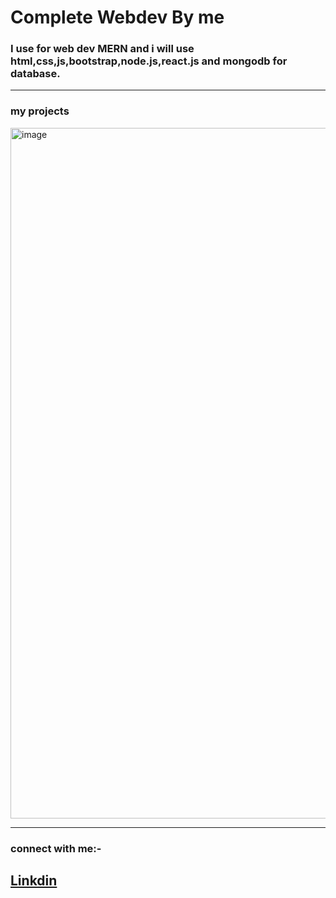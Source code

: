 # Complete Webdev By me 
### I use for web dev MERN and i will use html,css,js,bootstrap,node.js,react.js and mongodb for database.
---
### my projects
<img width="1456" height="1105" alt="image" src="https://github.com/user-attachments/assets/9d3e9915-1159-4ae7-8ef5-28eeb0120467" />

---
### connect with me:-
<a href="https://www.linkedin.com/in/suryasnata-dash-584913335/">Linkdin</a>
---
